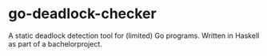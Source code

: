 # go-deadlock-checker
A static deadlock detection tool for (limited) Go programs. Written in Haskell as part of a bachelorproject.
